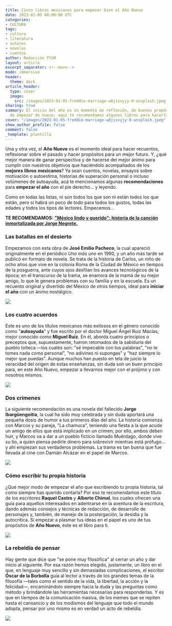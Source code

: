 ```yaml
---
title: Cinco libros mexicanos para empezar bien el Año Nuevo
date: 2023-01-05 00:00:00 UTC
categories:
- CULTURA
tags:
- cultura
- literatura
- autores
- novelas
- cuentos
author: Redacción TYSM
layout: article
excerpt_separator: <!--more-->
mode: immersive
header:
  theme: dark
article_header:
  type: cover
  image:
    src: /images/2023-01-05-freddie-marriage-w8jisvyjy-8-unsplash.jpeg
sharing: true
summary: El inicio del año es un momento de reflexión, de buenos propósitos y de ganas
  de empezar de nuevo; aquí te recomendamos algunos libros para hacerlo bien…
cover: "/images/2023-01-05-freddie-marriage-w8jisvyjy-8-unsplash.jpeg"
show_author_profile: false
comment: false
_template: plantilla
---
```







Una y otra vez, el **Año Nuevo** es el momento ideal para hacer recuentos, reflexionar sobre el pasado y hacer propósitos para un mejor futuro. Y, ¿qué mejor manera de ganar perspectiva y de hacerse del mejor ánimo para cumplir con nuestros objetivos que haciéndolo acompañados de los **mejores** **libros** **mexicanos**? Ya sean cuentos, novelas, ensayos sobre motivación o autoestima, historias de superación personal o incluso volúmenes de autoayuda, acá te mencionamos algunas **recomendaciones** para **empezar el año** con el pie derecho… y leyendo.

Como en todas las listas, ni son todos los que son ni están todos los que están, pero sí habrá un poco de todo para todos los gustos, todas las edades y todos los tipos de lectores. Empecemos…

**TE RECOMENDAMOS:** [**"México lindo y querido": historia de la canción inmortalizada por Jorge Negrete.**](https://blog.tonoysumariachi.com/cultura/2022/04/22/mexico-lindo-y-querido-origen-e-historia-de-la-cancion.html)

### Las batallas en el desierto

Empezamos con esta obra de **José Emilio Pacheco**, la cual apareció originalmente en el periódico _Uno más uno_ en 1990, y un año más tarde se publicó en formato de novela. Se trata de la historia de Carlos, un niño de ocho años que vive en la colonia Roma de la Ciudad de México en tiempos de la posguerra, ante cuyos ojos desfilan los avances tecnológicos de la época; en el transcurso de la trama, se enamora de la mamá de su mejor amigo, lo que le genera problemas con su familia y en la escuela. Es un recuento original y divertido del México de otros tiempos, ideal para **iniciar el año** con un ánimo nostálgico.

![](/images/2023-01-05-libros_batallas.jpeg)

### Los cuatro acuerdos

Este es uno de los títulos mexicanos más exitosos en el género conocido como "**autoayuda**" y fue escrito por el doctor Miguel Ángel Ruiz Macías, mejor conocido como **Miguel Ruiz**. En él, aborda cuatro principios o preceptos que, supuestamente, fueron retomados de la sabiduría del pueblo tolteca —los cuales son: "sé impecable con tus palabras", "no te tomes nada como personal", "no adivines ni supongas" y "haz siempre lo mejor que puedas". Aunque muchos han puesto en tela de juicio la veracidad del origen de estas enseñanzas, sin duda son un buen principio para, en este Año Nuevo, empezar a llevarnos mejor con el prójimo y con nosotros mismos.

![](/images/2023-01-05-libros_acuerdos.jpg)

### Dos crímenes

La siguiente recomendación es una novela del fallecido **Jorge Ibargüengoitia**, la cual ha sido muy celebrada y sin duda aportará una pequeña dosis de humor a tus primeros días del año. La historia comienza con Marcos y su pareja, "La chamuca", teniendo una fiesta a la que acude un amigo de ellos que está implicado en un crimen; por ello, ambos deben huir, y Marcos va a dar a un pueblo ficticio llamado Muérdago, donde vive su tío, a quien piensa pedirle dinero para sobrevivir mientras está prófugo… y ahí empiezan sus verdaderos problemas. La trama es tan buena que fue llevada al cine con Damián Alcázar en el papel de Marcos.

![](/images/2023-01-05-libros_doscrimenes.jpg)

### Cómo escribir tu propia historia

¿Qué mejor modo de empezar el año que escribiendo tu propia historia, tal como siempre has querido contarla? Por eso te recomendamos este título de los escritores **Raquel Castro** y **Alberto Chimal**, los cuales ofrecen una guía para aquellos interesados en adentrarse en la aventura de la escritura, dando además consejos y técnicas de redacción, de desarrollo de personajes y, también, de manejo de la postergación, la desidia y la autocrítica. Si empezar a plasmar tus ideas en el papel es uno de tus propósitos de **Año Nuevo**, éste es el libro para ti.

![](/images/2023-01-05-libros_como.jpg)

### La rebeldía de pensar

Hay gente que dice que "se pone muy filosófica" al cerrar un año y dar inicio al siguiente. Por esa razón hemos elegido, justamente, un libro en el que, en lenguaje muy sencillo y sin demasiadas complicaciones, el escritor **Óscar de la Borbolla** guía al lector a través de los grandes temas de la filosofía —tales como el sentido de la vida, la libertad, la acción y la felicidad—, encaminándolo siempre hacia la duda y las preguntas como método y brindándole las herramientas necesarias para responderlas. Y es que en tiempos de la comunicación masiva, de los memes que se repiten hasta el cansancio y de los modismos del lenguaje que todo el mundo adopta, pensar por uno mismo es en verdad un acto de rebeldía.

![](/images/2023-01-05-libros_pensar.jpg)
